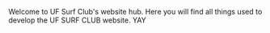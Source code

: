 Welcome to UF Surf Club's website hub.
Here you will find all things used to develop the UF SURF CLUB website. YAY
